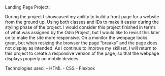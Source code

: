 Landing Page Project:

During the project I showcased my ability to build a front page for a website from the ground up. Using both classes and IDs to make it easier during the styling phase of the project. I would consider this project finished in terms of what was assigned by the Odin Project, but I would like to revisit this later on to make the site more responsive. On a monitor the webpage looks great, but when resizing the browser the page "breaks" and the page does not display as intended. As I continue to improve my skillset, I will return to this project to create a responsive version of the page, so that the webpage displays properly on mobile devices.

Technologies used:
    - HTML
    - CSS
        - Flexbox